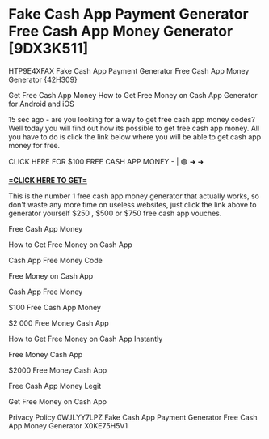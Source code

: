 # Fake Cash App Payment Generator Free Cash App Money Generator [9DX3K511]

HTP9E4XFAX Fake Cash App Payment Generator Free Cash App Money Generator {42H309}

Get Free Cash App Money How to Get Free Money on Cash App Generator for Android and iOS

15 sec ago - are you looking for a way to get free cash app money codes? Well today you will find out how its possible to get free cash app money. All you have to do is click the link below where you will be able to get cash app money for free. 

CLICK HERE FOR $100 FREE CASH APP MONEY - | 🟢 ➜ ➜ 

**[=CLICK HERE TO GET=](https://www.google.com/url?q=https%3A%2F%2Fappbitly.com%2FIVqWW)**

This is the number 1 free cash app money generator that actually works, so don't waste any more time on useless websites, just click the link above to generator yourself $250 , $500 or $750 free cash app vouches. 

Free Cash App Money

How to Get Free Money on Cash App

Cash App Free Money Code

Free Money on Cash App

Cash App Free Money

$100 Free Cash App Money

$2 000 Free Money Cash App

How to Get Free Money on Cash App Instantly

Free Money Cash App

$2000 Free Money Cash App

Free Cash App Money Legit

Get Free Money on Cash App

Privacy Policy 0WJLYY7LPZ Fake Cash App Payment Generator Free Cash App Money Generator X0KE75H5V1

